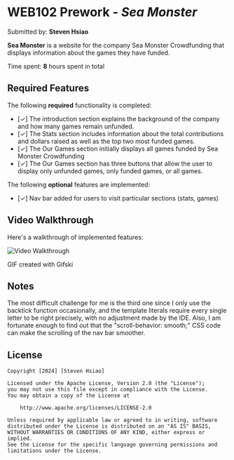 # WEB102 Prework - _Sea Monster_

Submitted by: **Steven Hsiao**

**Sea Monster** is a website for the company Sea Monster Crowdfunding that displays information about the games they have funded.

Time spent: **8** hours spent in total

## Required Features

The following **required** functionality is completed:

- [✓] The introduction section explains the background of the company and how many games remain unfunded.
- [✓] The Stats section includes information about the total contributions and dollars raised as well as the top two most funded games.
- [✓] The Our Games section initially displays all games funded by Sea Monster Crowdfunding
- [✓] The Our Games section has three buttons that allow the user to display only unfunded games, only funded games, or all games.

The following **optional** features are implemented:

- [✓] Nav bar added for users to visit particular sections (stats, games)

## Video Walkthrough

Here's a walkthrough of implemented features:

<img src='https://github.com/stevenh1223/web102_prework/blob/main/seaMonster.gif' title='Video Walkthrough' width='' alt='Video Walkthrough' />

<!-- Replace this with whatever GIF tool you used! -->

GIF created with Gifski

<!-- Recommended tools:
[Kap](https://getkap.co/) for macOS
[ScreenToGif](https://www.screentogif.com/) for Windows
[peek](https://github.com/phw/peek) for Linux. -->

## Notes

The most difficult challenge for me is the third one since I only use the backtick function occasionally, and the template literals require every single letter to be right precisely, with no adjustment made by the IDE. Also, I am fortunate enough to find out that the "scroll-behavior: smooth;" CSS code can make the scrolling of the nav bar smoother.

## License

    Copyright [2024] [Steven Hsiao]

    Licensed under the Apache License, Version 2.0 (the "License");
    you may not use this file except in compliance with the License.
    You may obtain a copy of the License at

        http://www.apache.org/licenses/LICENSE-2.0

    Unless required by applicable law or agreed to in writing, software
    distributed under the License is distributed on an "AS IS" BASIS,
    WITHOUT WARRANTIES OR CONDITIONS OF ANY KIND, either express or implied.
    See the License for the specific language governing permissions and
    limitations under the License.
